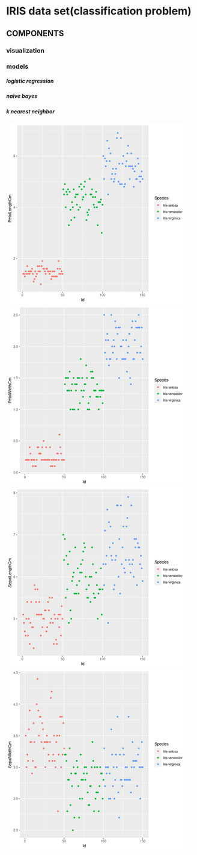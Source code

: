 # IRIS data set(classification problem)

## COMPONENTS
### visualization
### models
##### logistic regression
##### naive bayes
##### k nearest neighbor


![sepal length](https://github.com/shaurysrivastav27/DATA-ANALYTICS/blob/master/iris/irispetallength.png)
![sepal width](https://github.com/shaurysrivastav27/DATA-ANALYTICS/blob/master/iris/irispetalwidth.png)
![petal length](https://github.com/shaurysrivastav27/DATA-ANALYTICS/blob/master/iris/irissepallength.png)
![petal width](https://github.com/shaurysrivastav27/DATA-ANALYTICS/blob/master/iris/irissepalwidth.png) 

